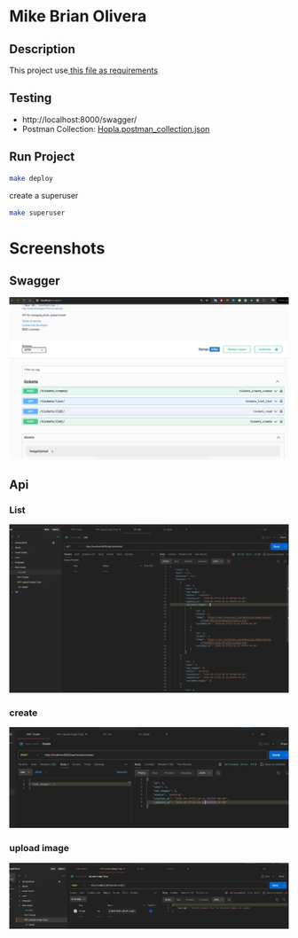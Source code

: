 # Mike Brian Olivera

## Description

This project use[ this file as requirements](documentation/Prueba%20Backend%20Developer%20-%20Hopla%20Software.pdf)

## Testing

- http://localhost:8000/swagger/
- Postman Collection: [Hopla.postman_collection.json](documentation/api/Hopla.postman_collection.json)

## Run Project

```bash
make deploy
```

create a superuser

```bash
make superuser
```


# Screenshots
## Swagger
![Swagger](documentation/img.png)

## Api
  
### List
![List](documentation/api/list.png)

### create
![Detail](documentation/api/create.png)

### upload image
![Detail](documentation/api/upload-image.png)
